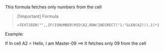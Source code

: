 This formula fetches only numbers from the cell

>[!important] Formula
>```
>=TEXTJOIN("",,IF(ISNUMBER(MID(A2,ROW(INDIRECT("1:"&LEN(A2))),1)*1),MID(A2,ROW(INDIRECT("1:"&LEN(A2))),1),""))
>```

Example:

If In cell A2 = Hello, I am Master-09 ==> It fetches only 09 from the cell